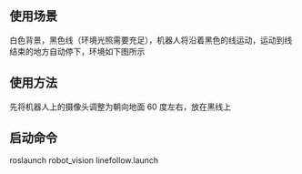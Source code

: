 

## 使用场景

白色背景，黑色线（环境光照需要充足），机器人将沿着黑色的线运动，运动到线结束的地方自动停下，环境如下图所示

## 使用方法

先将机器人上的摄像头调整为朝向地面 60 度左右，放在黑线上

## 启动命令

roslaunch robot_vision linefollow.launch

